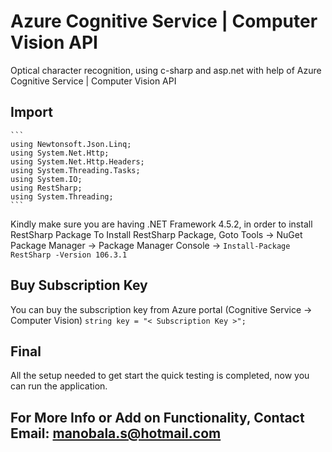 # Azure Cognitive Service | Computer Vision API 
Optical character recognition, using c-sharp and asp.net with help of Azure Cognitive Service | Computer Vision API

## Import
    ```
    using Newtonsoft.Json.Linq;
    using System.Net.Http;
    using System.Net.Http.Headers;
    using System.Threading.Tasks;
    using System.IO;
    using RestSharp;
    using System.Threading;
    ```
Kindly make sure you are having .NET Framework 4.5.2, in order to install RestSharp Package
To Install RestSharp Package, Goto Tools -> NuGet Package Manager -> Package Manager Console -> ``` Install-Package RestSharp -Version 106.3.1 ```
    
 ## Buy Subscription Key
 You can buy the subscription key from Azure portal (Cognitive Service -> Computer Vision)
    ```
    string key = "< Subscription Key >";
    ```
    
## Final 
All the setup needed to get start the quick testing is completed, now you can run the application.


## For More Info or Add on Functionality, Contact Email: manobala.s@hotmail.com
